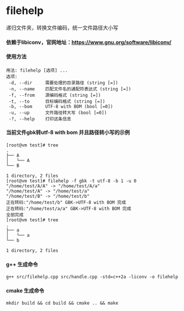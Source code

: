 # filehelp
递归文件夹，转换文件编码，统一文件路径大小写
#### 依赖于libiconv，官网地址：https://www.gnu.org/software/libiconv/
#### 使用方法
 
 ```shell
用法: filehelp [选项] ...
选项:
  -d, --dir     需要处理的目录路径 (string [=])
  -n, --name    匹配文件名的通配符表达式 (string [=])
  -f, --from    源编码格式 (string [=])
  -t, --to      目标编码格式 (string [=])
  -b, --bom     UTF-8 with BOM (bool [=0])
  -u, --up      文件路径转大写 (bool [=0])
  -?, --help    打印这条信息
```

#### 当前文件gbk转utf-8 with bom 并且路径转小写的示例
 
```
[root@vm test]# tree
.
├── A
│   └── A
└── B

1 directory, 2 files
[root@vm test]# filehelp -f gbk -t utf-8 -b 1 -u 0
"/home/test/A/A" -> "/home/test/A/a"
"/home/test/A" -> "/home/test/a"
"/home/test/B" -> "/home/test/b"
正在转码:"/home/test/b" GBK->UTF-8 with BOM 完成
正在转码:"/home/test/a/a" GBK->UTF-8 with BOM 完成
全部完成
[root@vm test]# tree
.
├── a
│   └── a
└── b

1 directory, 2 files
```

#### g++ 生成命令
 
 `g++ src/filehelp.cpp src/handle.cpp -std=c++2a -liconv -o filehelp`
 
#### cmake 生成命令
`mkdir build && cd build && cmake .. && make`